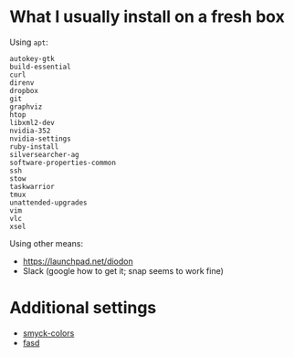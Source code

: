 # What I usually install on a fresh box

Using `apt`:

```
autokey-gtk
build-essential
curl
direnv
dropbox
git
graphviz
htop
libxml2-dev
nvidia-352
nvidia-settings
ruby-install
silversearcher-ag
software-properties-common
ssh
stow
taskwarrior
tmux
unattended-upgrades
vim
vlc
xsel
```

Using other means:

* https://launchpad.net/diodon
* Slack (google how to get it; snap seems to work fine)

# Additional settings

* [smyck-colors](https://github.com/vcavallo/gnome-terminal-colors-smyck)
* [fasd](https://github.com/clvv/fasd)
